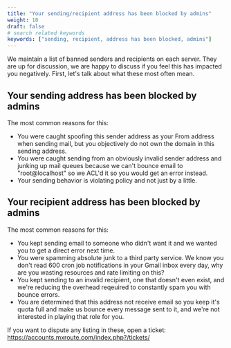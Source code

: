 ```yaml
---
title: "Your sending/recipient address has been blocked by admins"
weight: 10
draft: false
# search related keywords
keywords: ["sending, recipient, address has been blocked, admins"]
---
```


We maintain a list of banned senders and recipients on each server. They are up for discussion, we are happy to discuss if you feel this has impacted you negatively. First, let's talk about what these most often mean.

## Your sending address has been blocked by admins

The most common reasons for this:
- You were caught spoofing this sender address as your From address when sending mail, but you objectively do not own the domain in this sending address.
- You were caught sending from an obviously invalid sender address and junking up mail queues because we can't bounce email to "root@localhost" so we ACL'd it so you would get an error instead.
- Your sending behavior is violating policy and not just by a little.

## Your recipient address has been blocked by admins

The most common reasons for this:
- You kept sending email to someone who didn't want it and we wanted you to get a direct error next time.
- You were spamming absolute junk to a third party service. We know you don't read 600 cron job notifications in your Gmail inbox every day, why are you wasting resources and rate limiting on this?
- You kept sending to an invalid recipient, one that doesn't even exist, and we're reducing the overhead reqeuired to constantly spam you with bounce errors.
- You are determined that this address not receive email so you keep it's quota full and make us bounce every message sent to it, and we're not interested in playing that role for you.

If you want to dispute any listing in these, open a ticket: https://accounts.mxroute.com/index.php?/tickets/
